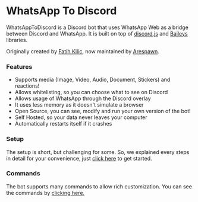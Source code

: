 # WhatsApp To Discord

WhatsAppToDiscord is a Discord bot that uses WhatsApp Web as a bridge between Discord and WhatsApp. It is built on top of [discord.js](https://github.com/discordjs/discord.js) and [Baileys](https://github.com/adiwajshing/Baileys) libraries.

Originally created by [Fatih Kilic](https://github.com/FKLC), now maintained by [Arespawn](https://github.com/arespawn).

### Features

- Supports media (Image, Video, Audio, Document, Stickers) and reactions!
- Allows whitelisting, so you can choose what to see on Discord
- Allows usage of WhatsApp through the Discord overlay
- It uses less memory as it doesn't simulate a browser
- Open Source, you can see, modify and run your own version of the bot!
- Self Hosted, so your data never leaves your computer
- Automatically restarts itself if it crashes

### Setup

The setup is short, but challenging for some. So, we explained every steps in detail for your convenience, just [click here](setup.md) to get started.

### Commands

The bot supports many commands to allow rich customization. You can see the commands by [clicking here.](commands.md)
